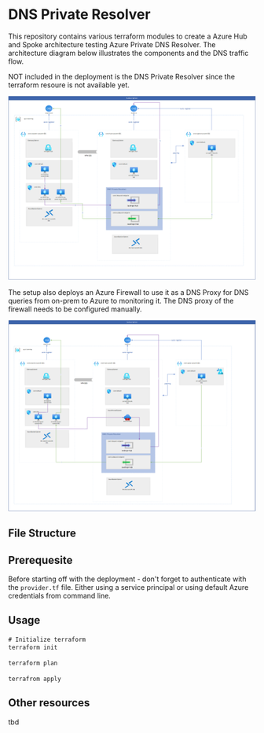 # DNS Private Resolver

This repository contains various terraform modules to create a Azure Hub and Spoke architecture testing Azure Private DNS Resolver. The architecture diagram below illustrates the components and the DNS traffic flow.

NOT included in the deployment is the DNS Private Resolver since the terraform resoure is not available yet.

![Architecture](./img/architecture.png)


The setup also deploys an Azure Firewall to use it as a DNS Proxy for DNS queries from on-prem to Azure to monitoring it. The DNS proxy of the firewall needs to be configured manually. 

![alt text](./img/architecture_fw.png)

## File Structure


## Prerequesite

Before starting off with the deployment - don't forget to authenticate with the `provider.tf` file. Either using a service principal or using default Azure credentials from command line.

## Usage

```
# Initialize terraform
terraform init

terraform plan

terrafrom apply
```

## Other resources

tbd
